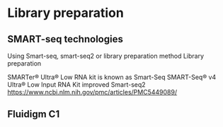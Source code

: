 # Library preparation


## SMART-seq technologies

Using Smart-seq, smart-seq2 or library preparation method Library preparation 


SMARTer® Ultra® Low RNA kit is known as Smart-Seq
SMART-Seq® v4 Ultra® Low Input RNA Kit improved Smart-seq2
https://www.ncbi.nlm.nih.gov/pmc/articles/PMC5449089/


## Fluidigm C1
